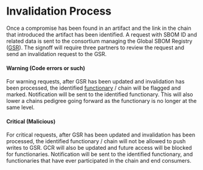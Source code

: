 # Invalidation Process


Once a compromise has been found in an artifact and the link in the chain that introduced the artifact has been identified.   A request with SBOM ID and related data is sent to the consortium managing the Global SBOM Registry ([GSR](https://github.com/fahad-oss/sig-security-sbom/blob/master/ecosystem/Services.md)).   The signoff will require three partners to review the request and send an invalidation request to the GSR.  


#### Warning (Code errors or such)

For warning requests, after GSR has been updated and invalidation has been processed, the identified [functionary](https://github.com/fahad-oss/sig-security-sbom/blob/master/ecosystem/Pedigree.md) / chain will be flagged and marked.  Notification will be sent to the identified functionary.  This will also lower a chains pedigree going forward as the functionary is no longer at the same level.



#### Critical (Malicious)


For critical requests, after GSR has been updated and invalidation has been processed, the identified functionary / chain will not be allowed to push writes to GSR.   GCR will also be updated and future access will be blocked for functionaries.   Notification will be sent to the identified functionary, and functionaries that have ever participated in the chain and end consumers.  
